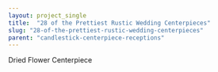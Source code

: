 ```yaml
---
layout: project_single
title:  "28 of the Prettiest Rustic Wedding Centerpieces"
slug: "28-of-the-prettiest-rustic-wedding-centerpieces"
parent: "candlestick-centerpiece-receptions"
---
```

Dried Flower Centerpiece